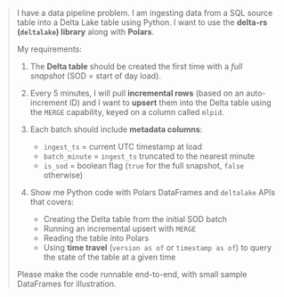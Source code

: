 
> I have a data pipeline problem. I am ingesting data from a SQL source table into a Delta Lake table using Python. I want to use the **delta-rs (`deltalake`) library** along with **Polars**.
>
> My requirements:
>
> 1. The **Delta table** should be created the first time with a *full snapshot* (SOD = start of day load).
> 2. Every 5 minutes, I will pull **incremental rows** (based on an auto-increment ID) and I want to **upsert** them into the Delta table using the `MERGE` capability, keyed on a column called `mlpid`.
> 3. Each batch should include **metadata columns**:
>
>    * `ingest_ts` = current UTC timestamp at load
>    * `batch_minute` = `ingest_ts` truncated to the nearest minute
>    * `is_sod` = boolean flag (`true` for the full snapshot, `false` otherwise)
> 4. Show me Python code with Polars DataFrames and `deltalake` APIs that covers:
>
>    * Creating the Delta table from the initial SOD batch
>    * Running an incremental upsert with `MERGE`
>    * Reading the table into Polars
>    * Using **time travel** (`version as of` or `timestamp as of`) to query the state of the table at a given time
>
> Please make the code runnable end-to-end, with small sample DataFrames for illustration.
